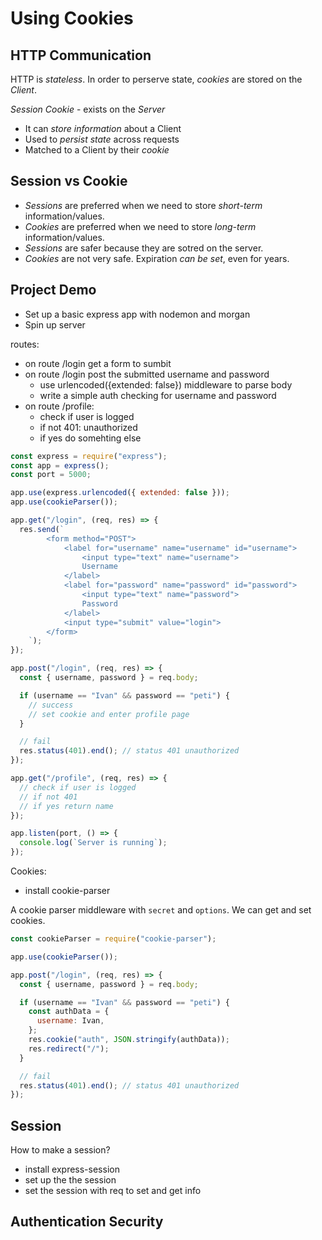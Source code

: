 # Using Cookies

## HTTP Communication

HTTP is _stateless_. In order to perserve state, _cookies_ are stored on the _Client_.

_Session Cookie_ - exists on the _Server_

- It can _store information_ about a Client
- Used to _persist state_ across requests
- Matched to a Client by their _cookie_

## Session vs Cookie

- _Sessions_ are preferred when we need to store _short-term_ information/values.
- _Cookies_ are preferred when we need to store _long-term_ information/values.
- _Sessions_ are safer because they are sotred on the server.
- _Cookies_ are not very safe. Expiration _can be set_, even for years.

## Project Demo

- Set up a basic express app with nodemon and morgan
- Spin up server

routes:

- on route /login get a form to sumbit
- on route /login post the submitted username and password
  - use urlencoded({extended: false}) middleware to parse body
  - write a simple auth checking for username and password
- on route /profile:
  - check if user is logged
  - if not 401: unauthorized
  - if yes do somehting else

```javascript
const express = require("express");
const app = express();
const port = 5000;

app.use(express.urlencoded({ extended: false }));
app.use(cookieParser());

app.get("/login", (req, res) => {
  res.send(`
        <form method="POST">
            <label for="username" name="username" id="username">
                <input type="text" name="username">
                Username
            </label>
            <label for="password" name="password" id="password">
                <input type="text" name="password">
                Password
            </label>
            <input type="submit" value="login">
        </form>
    `);
});

app.post("/login", (req, res) => {
  const { username, password } = req.body;

  if (username == "Ivan" && password == "peti") {
    // success
    // set cookie and enter profile page
  }

  // fail
  res.status(401).end(); // status 401 unauthorized
});

app.get("/profile", (req, res) => {
  // check if user is logged
  // if not 401
  // if yes return name
});

app.listen(port, () => {
  console.log(`Server is running`);
});
```

Cookies:

- install cookie-parser

A cookie parser middleware with `secret` and `options`.
We can get and set cookies.

```javascript
const cookieParser = require("cookie-parser");

app.use(cookieParser());

app.post("/login", (req, res) => {
  const { username, password } = req.body;

  if (username == "Ivan" && password == "peti") {
    const authData = {
      username: Ivan,
    };
    res.cookie("auth", JSON.stringify(authData));
    res.redirect("/");
  }

  // fail
  res.status(401).end(); // status 401 unauthorized
});
```

## Session

How to make a session?

- install express-session
- set up the the session
- set the session with req to set and get info

## Authentication Security
